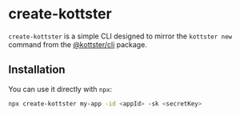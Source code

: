 # create-kottster

`create-kottster` is a simple CLI designed to mirror the `kottster new` command from the [@kottster/cli](https://www.npmjs.com/package/@kottster/cli) package. 

## Installation

You can use it directly with `npx`:

```sh
npx create-kottster my-app -id <appId> -sk <secretKey>
```
